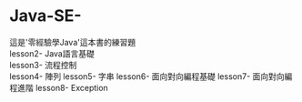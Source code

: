 # Java-SE-
這是'零經驗學Java'這本書的練習題  
lesson2- Java語言基礎  
lesson3- 流程控制  
lesson4- 陣列
lesson5- 字串
lesson6- 面向對向編程基礎
lesson7- 面向對向編程進階
lesson8- Exception
